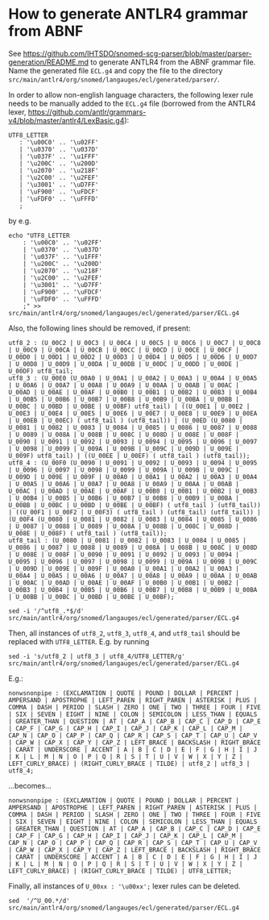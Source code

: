 # How to generate ANTLR4 grammar from ABNF

See https://github.com/IHTSDO/snomed-scg-parser/blob/master/parser-generation/README.md to generate ANTLR4 from the ABNF grammar file. Name the generated file `ECL.g4` and copy the file to the directory `src/main/antlr4/org/snomed/langauges/ecl/generated/parser/`.

In order to allow non-english language characters, the following lexer rule needs to be manually added to the `ECL.g4` file (borrowed from the ANTLR4 lexer, https://github.com/antlr/grammars-v4/blob/master/antlr4/LexBasic.g4):

```
UTF8_LETTER 
   : '\u00C0' .. '\u02FF'
   | '\u0370' .. '\u037D'
   | '\u037F' .. '\u1FFF'
   | '\u200C' .. '\u200D'
   | '\u2070' .. '\u218F'
   | '\u2C00' .. '\u2FEF'
   | '\u3001' .. '\uD7FF'
   | '\uF900' .. '\uFDCF'
   | '\uFDF0' .. '\uFFFD'
   ;
```

by e.g.

```
echo "UTF8_LETTER 
    : '\u00C0' .. '\u02FF'
    | '\u0370' .. '\u037D'
    | '\u037F' .. '\u1FFF'
    | '\u200C' .. '\u200D'
    | '\u2070' .. '\u218F'
    | '\u2C00' .. '\u2FEF'
    | '\u3001' .. '\uD7FF'
    | '\uF900' .. '\uFDCF'
    | '\uFDF0' .. '\uFFFD'
    ;" >> src/main/antlr4/org/snomed/langauges/ecl/generated/parser/ECL.g4
```

Also, the following lines should be removed, if present:

```
utf8_2 : (U_00C2 | U_00C3 | U_00C4 | U_00C5 | U_00C6 | U_00C7 | U_00C8 | U_00C9 | U_00CA | U_00CB | U_00CC | U_00CD | U_00CE | U_00CF | U_00D0 | U_00D1 | U_00D2 | U_00D3 | U_00D4 | U_00D5 | U_00D6 | U_00D7 | U_00D8 | U_00D9 | U_00DA | U_00DB | U_00DC | U_00DD | U_00DE | U_00DF) utf8_tail;
utf8_3 : (U_00E0 (U_00A0 | U_00A1 | U_00A2 | U_00A3 | U_00A4 | U_00A5 | U_00A6 | U_00A7 | U_00A8 | U_00A9 | U_00AA | U_00AB | U_00AC | U_00AD | U_00AE | U_00AF | U_00B0 | U_00B1 | U_00B2 | U_00B3 | U_00B4 | U_00B5 | U_00B6 | U_00B7 | U_00B8 | U_00B9 | U_00BA | U_00BB | U_00BC | U_00BD | U_00BE | U_00BF) utf8_tail) | ((U_00E1 | U_00E2 | U_00E3 | U_00E4 | U_00E5 | U_00E6 | U_00E7 | U_00E8 | U_00E9 | U_00EA | U_00EB | U_00EC) ( utf8_tail ) (utf8_tail)) | (U_00ED (U_0080 | U_0081 | U_0082 | U_0083 | U_0084 | U_0085 | U_0086 | U_0087 | U_0088 | U_0089 | U_008A | U_008B | U_008C | U_008D | U_008E | U_008F | U_0090 | U_0091 | U_0092 | U_0093 | U_0094 | U_0095 | U_0096 | U_0097 | U_0098 | U_0099 | U_009A | U_009B | U_009C | U_009D | U_009E | U_009F) utf8_tail) | ((U_00EE | U_00EF) ( utf8_tail ) (utf8_tail));
utf8_4 : (U_00F0 (U_0090 | U_0091 | U_0092 | U_0093 | U_0094 | U_0095 | U_0096 | U_0097 | U_0098 | U_0099 | U_009A | U_009B | U_009C | U_009D | U_009E | U_009F | U_00A0 | U_00A1 | U_00A2 | U_00A3 | U_00A4 | U_00A5 | U_00A6 | U_00A7 | U_00A8 | U_00A9 | U_00AA | U_00AB | U_00AC | U_00AD | U_00AE | U_00AF | U_00B0 | U_00B1 | U_00B2 | U_00B3 | U_00B4 | U_00B5 | U_00B6 | U_00B7 | U_00B8 | U_00B9 | U_00BA | U_00BB | U_00BC | U_00BD | U_00BE | U_00BF) ( utf8_tail ) (utf8_tail)) | ((U_00F1 | U_00F2 | U_00F3) ( utf8_tail ) (utf8_tail) (utf8_tail)) | (U_00F4 (U_0080 | U_0081 | U_0082 | U_0083 | U_0084 | U_0085 | U_0086 | U_0087 | U_0088 | U_0089 | U_008A | U_008B | U_008C | U_008D | U_008E | U_008F) ( utf8_tail ) (utf8_tail));
utf8_tail : (U_0080 | U_0081 | U_0082 | U_0083 | U_0084 | U_0085 | U_0086 | U_0087 | U_0088 | U_0089 | U_008A | U_008B | U_008C | U_008D | U_008E | U_008F | U_0090 | U_0091 | U_0092 | U_0093 | U_0094 | U_0095 | U_0096 | U_0097 | U_0098 | U_0099 | U_009A | U_009B | U_009C | U_009D | U_009E | U_009F | U_00A0 | U_00A1 | U_00A2 | U_00A3 | U_00A4 | U_00A5 | U_00A6 | U_00A7 | U_00A8 | U_00A9 | U_00AA | U_00AB | U_00AC | U_00AD | U_00AE | U_00AF | U_00B0 | U_00B1 | U_00B2 | U_00B3 | U_00B4 | U_00B5 | U_00B6 | U_00B7 | U_00B8 | U_00B9 | U_00BA | U_00BB | U_00BC | U_00BD | U_00BE | U_00BF);
```

```
sed -i '/^utf8_.*$/d' src/main/antlr4/org/snomed/langauges/ecl/generated/parser/ECL.g4
```

Then, all instances of `utf8_2`, `utf8_3`, `utf8_4`, and `utf8_tail` should be replaced with `UTF8_LETTER`. E.g. by running
```
sed -i 's/utf8_2 | utf8_3 | utf8_4/UTF8_LETTER/g' src/main/antlr4/org/snomed/langauges/ecl/generated/parser/ECL.g4 
```

E.g.:
```
nonwsnonpipe : (EXCLAMATION | QUOTE | POUND | DOLLAR | PERCENT | AMPERSAND | APOSTROPHE | LEFT_PAREN | RIGHT_PAREN | ASTERISK | PLUS | COMMA | DASH | PERIOD | SLASH | ZERO | ONE | TWO | THREE | FOUR | FIVE | SIX | SEVEN | EIGHT | NINE | COLON | SEMICOLON | LESS_THAN | EQUALS | GREATER_THAN | QUESTION | AT | CAP_A | CAP_B | CAP_C | CAP_D | CAP_E | CAP_F | CAP_G | CAP_H | CAP_I | CAP_J | CAP_K | CAP_L | CAP_M | CAP_N | CAP_O | CAP_P | CAP_Q | CAP_R | CAP_S | CAP_T | CAP_U | CAP_V | CAP_W | CAP_X | CAP_Y | CAP_Z | LEFT_BRACE | BACKSLASH | RIGHT_BRACE | CARAT | UNDERSCORE | ACCENT | A | B | C | D | E | F | G | H | I | J | K | L | M | N | O | P | Q | R | S | T | U | V | W | X | Y | Z | LEFT_CURLY_BRACE) | (RIGHT_CURLY_BRACE | TILDE) | utf8_2 | utf8_3 | utf8_4;
```
...becomes...
```
nonwsnonpipe : (EXCLAMATION | QUOTE | POUND | DOLLAR | PERCENT | AMPERSAND | APOSTROPHE | LEFT_PAREN | RIGHT_PAREN | ASTERISK | PLUS | COMMA | DASH | PERIOD | SLASH | ZERO | ONE | TWO | THREE | FOUR | FIVE | SIX | SEVEN | EIGHT | NINE | COLON | SEMICOLON | LESS_THAN | EQUALS | GREATER_THAN | QUESTION | AT | CAP_A | CAP_B | CAP_C | CAP_D | CAP_E | CAP_F | CAP_G | CAP_H | CAP_I | CAP_J | CAP_K | CAP_L | CAP_M | CAP_N | CAP_O | CAP_P | CAP_Q | CAP_R | CAP_S | CAP_T | CAP_U | CAP_V | CAP_W | CAP_X | CAP_Y | CAP_Z | LEFT_BRACE | BACKSLASH | RIGHT_BRACE | CARAT | UNDERSCORE | ACCENT | A | B | C | D | E | F | G | H | I | J | K | L | M | N | O | P | Q | R | S | T | U | V | W | X | Y | Z | LEFT_CURLY_BRACE) | (RIGHT_CURLY_BRACE | TILDE) | UTF8_LETTER;
```
Finally, all instances of `U_00xx : '\u00xx';` lexer rules can be deleted.
```
sed  '/^U_00.*/d' src/main/antlr4/org/snomed/langauges/ecl/generated/parser/ECL.g4
```